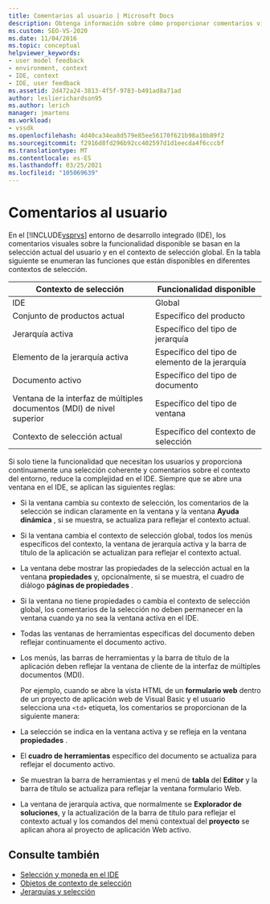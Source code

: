 ```yaml
---
title: Comentarios al usuario | Microsoft Docs
description: Obtenga información sobre cómo proporcionar comentarios visuales al usuario sobre la funcionalidad disponible en el entorno de desarrollo integrado (IDE) de Visual Studio.
ms.custom: SEO-VS-2020
ms.date: 11/04/2016
ms.topic: conceptual
helpviewer_keywords:
- user model feedback
- environment, context
- IDE, context
- IDE, user feedback
ms.assetid: 2d472a24-3813-4f5f-9783-b491ad8a71ad
author: leslierichardson95
ms.author: lerich
manager: jmartens
ms.workload:
- vssdk
ms.openlocfilehash: 4d40ca34ea8d579e85ee56170f621b98a10b89f2
ms.sourcegitcommit: f2916d8fd296b92cc402597d1d1eecda4f6cccbf
ms.translationtype: MT
ms.contentlocale: es-ES
ms.lasthandoff: 03/25/2021
ms.locfileid: "105069639"
---
```

# <a name="feedback-to-the-user"></a>Comentarios al usuario
En el [!INCLUDE[vsprvs](../../code-quality/includes/vsprvs_md.md)] entorno de desarrollo integrado (IDE), los comentarios visuales sobre la funcionalidad disponible se basan en la selección actual del usuario y en el contexto de selección global. En la tabla siguiente se enumeran las funciones que están disponibles en diferentes contextos de selección.

|Contexto de selección|Funcionalidad disponible|
|-----------------------|-----------------------------|
|IDE|Global|
|Conjunto de productos actual|Específico del producto|
|Jerarquía activa|Específico del tipo de jerarquía|
|Elemento de la jerarquía activa|Específico del tipo de elemento de la jerarquía|
|Documento activo|Específico del tipo de documento|
|Ventana de la interfaz de múltiples documentos (MDI) de nivel superior|Específico del tipo de ventana|
|Contexto de selección actual|Específico del contexto de selección|

 Si solo tiene la funcionalidad que necesitan los usuarios y proporciona continuamente una selección coherente y comentarios sobre el contexto del entorno, reduce la complejidad en el IDE. Siempre que se abre una ventana en el IDE, se aplican las siguientes reglas:

- Si la ventana cambia su contexto de selección, los comentarios de la selección se indican claramente en la ventana y la ventana **Ayuda dinámica** , si se muestra, se actualiza para reflejar el contexto actual.

- Si la ventana cambia el contexto de selección global, todos los menús específicos del contexto, la ventana de jerarquía activa y la barra de título de la aplicación se actualizan para reflejar el contexto actual.

- La ventana debe mostrar las propiedades de la selección actual en la ventana **propiedades** y, opcionalmente, si se muestra, el cuadro de diálogo **páginas de propiedades** .

- Si la ventana no tiene propiedades o cambia el contexto de selección global, los comentarios de la selección no deben permanecer en la ventana cuando ya no sea la ventana activa en el IDE.

- Todas las ventanas de herramientas específicas del documento deben reflejar continuamente el documento activo.

- Los menús, las barras de herramientas y la barra de título de la aplicación deben reflejar la ventana de cliente de la interfaz de múltiples documentos (MDI).

  Por ejemplo, cuando se abre la vista HTML de un **formulario web** dentro de un proyecto de aplicación web de Visual Basic y el usuario selecciona una `<td>` etiqueta, los comentarios se proporcionan de la siguiente manera:

- La selección se indica en la ventana activa y se refleja en la ventana **propiedades** .

- El **cuadro de herramientas** específico del documento se actualiza para reflejar el documento activo.

- Se muestran la barra de herramientas y el menú de **tabla** del **Editor** y la barra de título se actualiza para reflejar la ventana formulario Web.

- La ventana de jerarquía activa, que normalmente se **Explorador de soluciones**, y la actualización de la barra de título para reflejar el contexto actual y los comandos del menú contextual del **proyecto** se aplican ahora al proyecto de aplicación Web activo.

## <a name="see-also"></a>Consulte también
- [Selección y moneda en el IDE](../../extensibility/internals/selection-and-currency-in-the-ide.md)
- [Objetos de contexto de selección](../../extensibility/internals/selection-context-objects.md)
- [Jerarquías y selección](../../extensibility/internals/hierarchies-and-selection.md)
